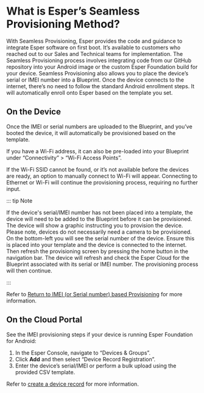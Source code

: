 # What is Esper’s Seamless Provisioning Method?

With Seamless Provisioning, Esper provides the code and guidance to integrate Esper software on first boot. It’s available to customers who reached out to our Sales and Technical teams for implementation. The Seamless Provisioning process involves integrating code from our GitHub repository into your Android image or the custom Esper Foundation build for your device. Seamless Provisioning also allows you to place the device’s serial or IMEI number into a Blueprint. Once the device connects to the internet, there’s no need to follow the standard Android enrollment steps. It will automatically enroll onto Esper based on the template you set. 

## On the Device

Once the IMEI or serial numbers are uploaded to the Blueprint, and you’ve booted the device, it will automatically be provisioned based on the template. 

If you have a Wi-Fi address, it can also be pre-loaded into your Blueprint under “Connectivity” > “Wi-Fi Access Points”. 

If the Wi-Fi SSID cannot be found, or it’s not available before the devices are ready, an option to manually connect to Wi-Fi will appear. Connecting to Ethernet or Wi-Fi will continue the provisioning process, requiring no further input.

::: tip Note

If the device's serial/IMEI number has not been placed into a template, the device will need to be added to the Blueprint before it can be provisioned. The device will show a graphic instructing you to provision the device. Please note, devices do not necessarily need a camera to be provisioned.  On the bottom-left you will see the serial number of the device. Ensure this is placed into your template and the device is connected to the internet. Then refresh the provisioning screen by pressing the home button in the navigation bar. The device will refresh and check the Esper Cloud for the Blueprint associated with its serial or IMEI number. The provisioning process will then continue. 

:::

Refer to [Return to IMEI (or Serial number) based Provisioning](../provisioning-template/upload-imei.md) for more information.

## On the Cloud Portal

See the IMEI provisioning steps if your device is running Esper Foundation for Android: 

1. In the Esper Console, navigate to “Devices & Groups”. 
2. Click **Add** and then select “Device Record Registration”. 
3. Enter the device’s serial/IMEI or perform a bulk upload using the provided CSV template.

Refer to [create a device record](../devices-groups/device-record.md) for more information.

